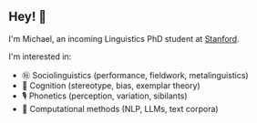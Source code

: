 ## Hey! 👋

I'm Michael, an incoming Linguistics PhD student at [Stanford](https://linguistics.stanford.edu/ "Stanford Linguistics").

I'm interested in:

- ㊓ Sociolinguistics (performance, fieldwork, metalinguistics)
- 🧠 Cognition (stereotype, bias, exemplar theory)
- 🎙️ Phonetics (perception, variation, sibilants)
- 👾 Computational methods (NLP, LLMs, text corpora)
